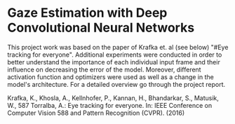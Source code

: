 # Gaze Estimation with Deep Convolutional Neural Networks

This project work was based on the paper of Krafka et. al (see below) "#Eye tracking for everyone". Additional experiments were conducted in order to better understand the importance of each individual input frame and their influence on decreasing the error of the model. Moreover, different activation function and optimizers were used as well as a change in the model's architecture. For a detailed overview go through the project report.




Krafka, K., Khosla, A., Kellnhofer, P., Kannan, H., Bhandarkar, S., Matusik, W., 587 Torralba, A.: Eye tracking for everyone. In: IEEE Conference on Computer Vision 588 and Pattern Recognition (CVPR). (2016) 
